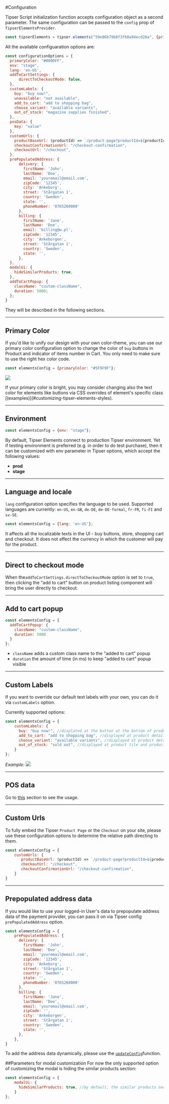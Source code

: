 #Configuration


Tipser Script initialization function accepts configuration object as a second parameter. The same configuration can be passed to the `config` prop of `TipserElementsProvider`.

```javascript
const tipserElements = tipser.elements("59e86b79b8f3f60a94ecd26a", {primaryColor: "#222"});
```

All the available configuaration options are: 

```javascript
const configurationOptions = {
  primaryColor: "#0000FF",
  env: "stage",
  lang: 'en-US',
  addToCartSettings: {
      directToCheckoutMode: false,
  },
  customLabels: {
    buy: "buy now!",
    unavailable: "not available",
    add_to_cart: "add to shopping bag",
    choose_variant: "available variants",
    out_of_stock: "magazine supplies finished",
  },
  posData: {
    key: "value"
  },
  customUrls: {
    productBaseUrl: (productId) => `/product-page?productId=${productId}`,
    checkoutConfirmationUrl: "/checkout-confirmation",
    checkoutUrl: "/checkout",
  },
  prePopulatedAddress: {
      delivery: {
        firstName: 'John',
        lastName: 'Doe',
        email: 'youremail@email.com',
        zipCode: '12345',
        city: 'Ankeborg',
        street: 'Stårgatan 1',
        country: 'Sweden',
        state: '',
        phoneNumber: '0765260000'
      },
      billing: {
        firstName: 'Jane',
        lastName: 'Doe',
        email: 'billing@w.pl',
        zipCode: '12345',
        city: 'Ankeborgen',
        street: 'Stårgatan 1',
        country: 'Sweden',
        state: '',
      },
  },
  modalUi: {
    hideSimilarProducts: true,
  },
  addToCartPopup: {
    className: "custom-className",
    duration: 5000;
  };
}
```
They will be described in the following sections.

***

## Primary Color

If you'd like to unify our design with your own color-theme, you can use our primary color configuration option to change the color of `buy` buttons in Product and indicator of items number in Cart. You only need to make sure to use the right hex color code.

```javascript
const elementsConfig = {primaryColor: "#5F9F9F"};
```

[![](primary-color.png)](/images/primary-color.png)

<aside class="notice">
If your primary color is bright, you may consider changing also the text color for elements like buttons via CSS overrides of element's specific class [(examples)](#customizing-tipser-elements-styles).
</aside> 


***

## Environment

```js
const elementsConfig = {env: "stage"};
```

By default, Tipser Elements connect to production Tipser environment. Yet if testing environment is preferred (e.g. in order to do test purchase), then it can be customized with env parameter in Tipser options, which accept the following values:

- **prod**
- **stage**

***

## Language and locale

`lang` configuration option specifies the language to be used. Supported languages are currently: `en-US`, `en-GB`, `de-DE`, `de-DE-formal`, `fr-FR`, `fi-FI` and `sv-SE`.
     
```js
const elementsConfig = {lang: 'en-US'};
```     

It affects all the localizable texts in the UI - buy buttons, store, shopping cart and checkout. It does not affect the currency in which the customer will pay for the product.

***


## Direct to checkout mode

When the`addToCartSettings.directToCheckoutMode` option is set to `true`, then clicking the "add to cart" button on product listing component will bring the user directly to checkout.

***

## Add to cart popup

```js
const elementsConfig = {
  addToCartPopup: {
    className: "custom-className",
    duration: 5000
  }
};
```
- `className` adds a custom class name to the "added to cart" popup
- `duration` the amount of time (in ms) to keep "added to cart" popup visible

***

## Custom Labels

If you want to override our default text labels with your own, you can do it via `customLabels` option. 

Currently supported options: 

```js
const elementsConfig = {
    customLabels: {
      buy: "buy now!", //displated at the button at the bottom of product tile, originally "buy"
      add_to_cart: "add to shopping bag", //displayed at product details, originally "add to cart"
      choose_variant: "available variants", //displayed at product details, originally "choose variant"
      out_of_stock: "sold out", //displayed at product tile and product details for out of stock products, originally "out of stock"
    }
};
```

*Example:*
[![](custom-label.png)](/images/custom-label.png)

***

## POS data

Go to [this](#adding-pos-data) section to see the usage.

***

## Custom Urls

To fully embed the Tipser `Product Page` or the `Checkout` on your site, please use these configuration options to determine the relative path directing to them.

```javascript
const elementsConfig = {
    customUrls: {
       productBaseUrl: (productId) => `/product-page?productId=${productId}`,
       checkoutUrl: "/checkout",
       checkoutConfirmationUrl: "/checkout-confirmation",
    }
}
```
***

## Prepopulated address data

If you would like to use your logged-in User's data to prepopulate address data of the payment provider, you can pass it on via Tipser config `prePopulatedAddress` option.

```javascript
const elementsConfig = {
    prePopulatedAddress: {
      delivery: {
        firstName: 'John',
        lastName: 'Doe',
        email: 'youremail@email.com',
        zipCode: '12345',
        city: 'Ankeborg',
        street: 'Stårgatan 1',
        country: 'Sweden',
        state: '',
        phoneNumber: '0765260000'
      },
      billing: {
        firstName: 'Jane',
        lastName: 'Doe',
        email: 'youremail@email.com',
        zipCode: '',
        city: 'Ankeborgen',
        street: 'Stårgatan 1',
        country: 'Sweden',
        state: '',
      },
    },
}
```

To add the address data dynamically, please use the [`updateConfig`](#updateconfig)function.

##Parameters for modal customization
For now the only supported option of customizing the modal is hiding the similar products section: 

```js
const elementsConfig = {
    modalUi: {
      hideSimilarProducts: true, //by default, the similar products section is visible
    }
};
```


